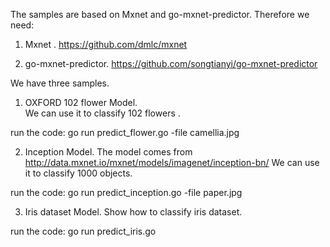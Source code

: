 

The samples are based on Mxnet and go-mxnet-predictor.  Therefore we need:

1. Mxnet .  https://github.com/dmlc/mxnet

2. go-mxnet-predictor. https://github.com/songtianyi/go-mxnet-predictor


We have three samples.

1. OXFORD 102 flower Model.  
We can use it to classify 102 flowers .

run the code:
go run predict_flower.go -file  camellia.jpg

2. Inception Model.
The model comes from http://data.mxnet.io/mxnet/models/imagenet/inception-bn/
We can use it to classify 1000 objects.

run the code:
go run predict_inception.go -file paper.jpg

3. Iris dataset Model.
Show how to classify iris dataset.

run the code:
go run predict_iris.go
